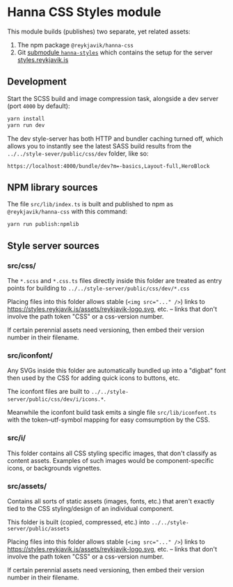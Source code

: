 # Hanna CSS Styles module

This module builds (publishes) two separate, yet related assets:

1. The npm package `@reykjavik/hanna-css`
2. Git [submodule `hanna-styles`](https://github.com/rvk-utd/hanna-styles)
   which contains the setup for the server
   [styles.reykjavik.is](https://styles.reykjavik.is)

## Development

Start the SCSS build and image compression task, alongside a dev server (port
`4000` by default):

```sh
yarn install
yarn run dev
```

The dev style-server has both HTTP and bundler caching turned off, which
allows you to instantly see the latest SASS build results from the
`../../style-sever/public/css/dev` folder, like so:

```
https://localhost:4000/bundle/dev?m=-basics,Layout-full,HeroBlock
```

## NPM library sources

The file `src/lib/index.ts` is built and published to npm as
`@reykjavik/hanna-css` with this command:

```
yarn run publish:npmlib
```

## Style server sources

### src/css/

The `*.scss` and `*.css.ts` files directly inside this folder are treated as
entry points for building to `../../style-server/public/css/dev/*.css`

Placing files into this folder allows stable (`<img src="..." />`) links to
https://styles.reykjavik.is/assets/reykjavik-logo.svg, etc. – links that don't
involve the path token "CSS" or a css-version number.

If certain perennial assets need versioning, then embed their version number
in their filename.

### src/iconfont/

Any SVGs inside this folder are automatically bundled up into a "digbat" font
then used by the CSS for adding quick icons to buttons, etc.

The iconfont files are built to `../../style-server/public/css/dev/i/icons.*`.

Meanwhile the iconfont build task emits a single file `src/lib/iconfont.ts`
with the token–utf-symbol mapping for easy comsumption by the CSS.

### src/i/

This folder contains all CSS styling specific images, that don't classify as
content assets. Examples of such images would be component-specific icons, or
backgrounds vignettes.

### src/assets/

Contains all sorts of static assets (images, fonts, etc.) that aren't exactly
tied to the CSS styling/design of an individual component.

This folder is built (copied, compressed, etc.) into
`../../style-server/public/assets`

Placing files into this folder allows stable (`<img src="..." />`) links to
https://styles.reykjavik.is/assets/reykjavik-logo.svg, etc. – links that don't
involve the path token "CSS" or a css-version number.

If certain perennial assets need versioning, then embed their version number
in their filename.
